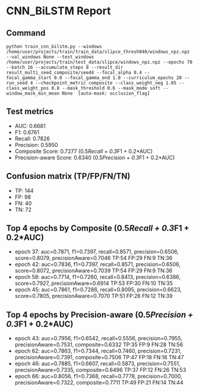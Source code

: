 # CNN_BiLSTM Report

## Command
```
python train_cnn_bilstm.py --windows /home/user/projects/train/train_data/slipce_thresh040/windows_npz.npz --val_windows None --test_windows /home/user/projects/train/test_data/slipce/windows_npz.npz --epochs 70 --batch 16 --accumulate_steps 8 --result_dir result_multi_seed_composite/seed4 --focal_alpha 0.4 --focal_gamma_start 0.0 --focal_gamma_end 1.0 --curriculum_epochs 20 --run_seed 4 --checkpoint_metric composite --class_weight_neg 1.05 --class_weight_pos 0.8 --mask_threshold 0.6 --mask_mode soft --window_mask_min_mean None  [auto-mask: occlusion_flag]
```

## Test metrics
- AUC: 0.6681
- F1: 0.6761
- Recall: 0.7826
- Precision: 0.5950
- Composite Score: 0.7277 (0.5*Recall + 0.3*F1 + 0.2*AUC)
- Precision-aware Score: 0.6340 (0.5*Precision + 0.3*F1 + 0.2*AUC)
## Confusion matrix (TP/FP/FN/TN)
- TP: 144
- FP: 98
- FN: 40
- TN: 72

## Top 4 epochs by Composite (0.5*Recall + 0.3*F1 + 0.2*AUC)
- epoch 37: auc=0.7871, f1=0.7397, recall=0.8571, precision=0.6506, score=0.8079, precisionAware=0.7046  TP:54 FP:29 FN:9 TN:36
- epoch 42: auc=0.7836, f1=0.7397, recall=0.8571, precision=0.6506, score=0.8072, precisionAware=0.7039  TP:54 FP:29 FN:9 TN:36
- epoch 58: auc=0.7714, f1=0.7260, recall=0.8413, precision=0.6386, score=0.7927, precisionAware=0.6914  TP:53 FP:30 FN:10 TN:35
- epoch 45: auc=0.7861, f1=0.7286, recall=0.8095, precision=0.6623, score=0.7805, precisionAware=0.7070  TP:51 FP:26 FN:12 TN:39

## Top 4 epochs by Precision-aware (0.5*Precision + 0.3*F1 + 0.2*AUC)
- epoch 43: auc=0.7956, f1=0.6542, recall=0.5556, precision=0.7955, precisionAware=0.7531, composite=0.6332  TP:35 FP:9 FN:28 TN:56
- epoch 62: auc=0.7863, f1=0.7344, recall=0.7460, precision=0.7231, precisionAware=0.7391, composite=0.7506  TP:47 FP:18 FN:16 TN:47
- epoch 46: auc=0.7885, f1=0.6607, recall=0.5873, precision=0.7551, precisionAware=0.7335, composite=0.6496  TP:37 FP:12 FN:26 TN:53
- epoch 66: auc=0.8056, f1=0.7368, recall=0.7778, precision=0.7000, precisionAware=0.7322, composite=0.7711  TP:49 FP:21 FN:14 TN:44
